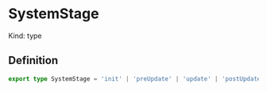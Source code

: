 # SystemStage

Kind: type

## Definition

```ts
export type SystemStage = 'init' | 'preUpdate' | 'update' | 'postUpdate' | 'render' | 'cleanup';
```
